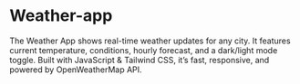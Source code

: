 # Weather-app
The Weather App shows real-time weather updates for any city. It features current temperature, conditions, hourly forecast, and a dark/light mode toggle. Built with JavaScript &amp; Tailwind CSS, it’s fast, responsive, and powered by OpenWeatherMap API. 

